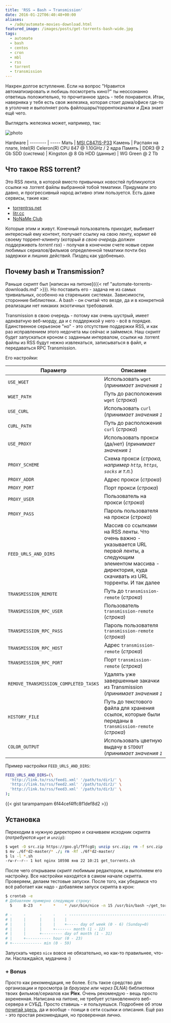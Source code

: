 ```yaml
---
title: 'RSS → Bash → Transmission'
date: 2016-01-22T06:40:48+00:00
aliases:
  - /adm/automate-movies-download.html
featured_image: /images/posts/get-torrents-bash-wide.jpg
tags:
  - automate
  - bash
  - centos
  - cron
  - mbl
  - rss
  - torrent
  - transmission
---
```


Нахрен долгое вступление. Если на вопрос "Нравится автоматизировать и любишь посмотреть кино?" ты неосознанно ответишь положительно, то прочитанное здесь - тебе понравится. Итак, наверняка у тебя есть своя железяка, которая стоит дома/офисе где-то в уголочке и выполняет роль файлошары/торрентокачалки и Джа знает ещё чего.

<!--more-->

Выглядеть железяка может, например, так:

![photo](https://hsto.org/webt/jh/6r/op/jh6ropq-xh3wzvjgerxtpi_06t4.jpeg)

Hardware |
-------- | -----
Мать | [MSI C847IS-P33](http://ru.msi.com/product/motherboard/C847ISP33.html#hero-overview)
Камень | Распаян на плате, Intel(R) Celeron(R) CPU 847 @ 1.10GHz / 2 ядра
Память | DDR3 @ 2 Gb
SDD (система) | Kingston @ 8 Gb
HDD (данные) | WG Green @ 2 Tb

## Что такое RSS torrent?

Это RSS лента, в которой вместо привычных новостей публикуются ссылки на .torrent файлы выбранной тобой тематики. Придумали это давно, и прогрессивный народ активно этим пользуется. Есть даже сервисы, такие как:

* [torrentrss.net](http://torrentrss.net/)
* [litr.cc](http://litr.cc/)
* [NoNaMe Club](http://nnm-club.me/forum/viewtopic.php?t=192770)

Которые этим и живут. Конечный пользователь приходит, выбивает интересный ему контент, получает ссылку на свою ленту, кормит её своему торрент-клиенту (_который в свою очередь должен поддерживать torrent rss_) - получая в конечном счете новые серии любимых сериалов/фильмов определенной тематики почти без задержки и лишних действий. Пиздец как удобненько.

## Почему bash и Transmission?

Раньше скрипт был [написан на питоне]({{< ref "automate-torrents-downloads.md" >}}). Но поставить его - задача не из самых тривиальных, особенно на стареньких системах. Зависимости, сторонние библиотеки.. А bash - он считай что везде, да и в конкретной реализации нет никаких экзотичных требований.

Transmission в свою очередь - потому как очень шустрый, имеет адекватную веб-морду, да и с поддержкой у него - всё в порядке. Единственное серьезное "но" - это отсутствие поддержки RSS, и как раз исправлением этого недочета мы сейчас и займемся. Наш скрипт будет запускаться кроном с заданным интервалом, ссылки на .torrent файлы из RSS будут нежно извлекаться, записываться в файл, и передаваться RPC Transmission.

Его настройки:

Параметр | Описание
-------- | --------
`USE_WGET` | Использовать `wget` (<em>принимает значения `1`|``</em>)
`WGET_PATH` | Путь до расположения `wget` (<em>строка</em>)
`USE_CURL` | Использовать `curl` (<em>принимает значения `1`|``</em>)
`CURL_PATH` | Путь до расположения `curl` (<em>строка</em>)
`USE_PROXY` | Использовать прокси (да/нет) (<em>принимает значения `1`|``</em>)
`PROXY_SCHEME` | Схема прокси (<em>строка, например `http`, `https`, `socks` и т.п.</em>)
`PROXY_ADDR` | Адрес прокси (<em>строка</em>)
`PROXY_PORT` | Порт прокси (<em>строка</em>)
`PROXY_USER` | Пользователь на прокси (<em>строка</em>)
`PROXY_PASS` | Пароль пользователя на прокси (<em>строка</em>)
`FEED_URLS_AND_DIRS` | Массив со ссылками на RSS ленты. Что очень важно - указывается URL первой ленты, а следующим элементом массива - директория, куда скачивать из URL торренты. И так далее
`TRANSMISSION_REMOTE` | Путь до `transmission-remote` (<em>строка</em>)
`TRANSMISSION_RPC_USER` | Пользователь `transmission-remote` (<em>строка</em>)
`TRANSMISSION_RPC_PASS` | Пароль пользователя `transmission-remote` (<em>строка</em>)
`TRANSMISSION_RPC_HOST` | Адрес `transmission-remote` (<em>строка</em>)
`TRANSMISSION_RPC_PORT` | Порт `transmission-remote` (<em>строка</em>)
`REMOVE_TRANSMISSION_COMPLETED_TASKS` | Удалять уже завершенные закачки из Transmission (<em>принимает значения `1`|``</em>)
`HISTORY_FILE` | Путь до текстового файла для хранения ссылок, которые были переданы в `transmission-remote` (<em>строка</em>)
`COLOR_OUTPUT` | Использовать цветную выдачу в `STDOUT` (<em>принимает значения `1`|``</em>)

Пример настройки `FEED_URLS_AND_DIRS`:

```bash
FEED_URLS_AND_DIRS=(\
  'http://link.to/rss/feed1.xml' '/path/to/dir1/' \
  'http://link.to/rss/feed2.xml' '/path/to/dir2/' \
  'http://link.to/rss/feed3.xml' '/path/to/dir3/' \
);
```

{{< gist tarampampam 6f44cef4ffc8f1def8d2 >}}

## Установка

Переходим в нужную директорию и скачиваем исходник скрипта (_потребуются `wget` и `unzip`_):

```bash
$ wget -O src.zip https://goo.gl/TFfcgU; unzip src.zip; rm -f src.zip
$ mv ./6f*d2-master/* ./; rm -Rf ./6f*d2-master/
$ ls -l *.sh
-rw-r--r-- 1 kot nginx 10598 янв 22 10:21 get_torrents.sh
```

После чего открываем скрипт любимым редактором, и выполняем его настройку. Все настройки находятся в самом начале скрипта. Проверяем, делаем тестовые запуски. После того, как убедимся что всё работает как надо - добавляем запуск скрипта в крон:

```bash
$ crontab -e
# Добавляем примерно следующую строку:
  5     8-23   *     *    * /usr/bin/nice -n 15 /usr/bin/bash ~/get_torrents.sh

# -     -      -     -    - ----------------------------------------------------------------
# |     |      |     |    |
# |     |      |     |    +----- day of week (0 - 6) (Sunday=0)
# |     |      |     +------- month (1 - 12)
# |     |      +--------- day of month (1 - 31)
# |     +----------- hour (0 - 23)
# +------------- min (0 - 59)
```

Запускать через `nice` вовсе не обязательно, но как-то правильнее, что-ли. Наслаждайся, мудачина :)

### + Bonus

Просто как рекомендация, не более. Есть такое средство для организации и просмотра (_в браузере или через DLNA_) библиотеки твоих фильмов/сериалов как **Plex**. Очень рекомендую - вещь просто ахрененная. Написана на питоне, не требует установленного веб-сервера и СУБД. Просто ставишь - и пользуешься. Подробнее об этом [почитай здесь](https://plex.tv/features), да и вообще - поищи в сети ссылки и описания. Ещё раз - это простая рекомендация, но проверенная лично.
